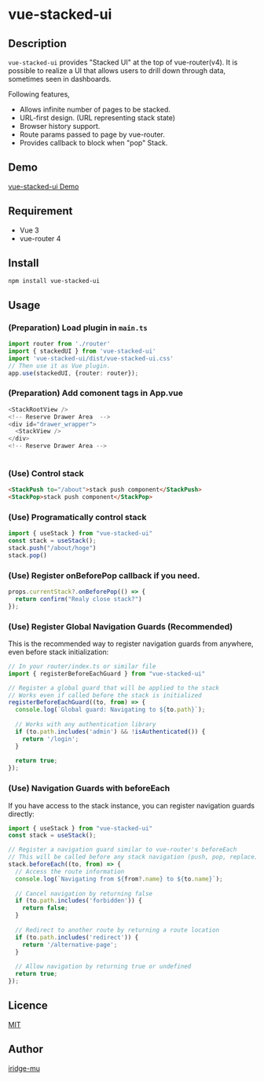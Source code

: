 # vue-stacked-ui

## Description
`vue-stacked-ui` provides "Stacked UI" at the top of vue-router(v4).
It is possible to realize a UI that allows users to drill down through data, sometimes seen in dashboards.

Following features,

* Allows infinite number of pages to be stacked.
* URL-first design. (URL representing stack state)
* Browser history support.
* Route params passed to page by vue-router.
* Provides callback to block when "pop" Stack.


## Demo
[vue-stacked-ui Demo](https://vue-stacked-ui.netlify.app/)


## Requirement
* Vue 3
* vue-router 4


## Install

```
npm install vue-stacked-ui
```

## Usage

### (Preparation) Load plugin in `main.ts`

```typescript
import router from './router'
import { stackedUI } from 'vue-stacked-ui'
import 'vue-stacked-ui/dist/vue-stacked-ui.css'
// Then use it as Vue plugin.
app.use(stackedUI, {router: router});
```

### (Preparation) Add comonent tags in App.vue

```typescript
<StackRootView />
<!-- Reserve Drawer Area  -->
<div id="drawer_wrapper">
  <StackView />
</div>
<!-- Reserve Drawer Area -->
    
```

### (Use) Control stack

```html
<StackPush to="/about">stack push component</StackPush>
<StackPop>stack push component</StackPop>
```

### (Use) Programatically control stack

```typescript
import { useStack } from "vue-stacked-ui"
const stack = useStack(); 
stack.push("/about/hoge")
stack.pop()
```

### (Use) Register onBeforePop callback if you need.

```typescript
props.currentStack?.onBeforePop(() => {
  return confirm("Realy close stack?")
});
```

### (Use) Register Global Navigation Guards (Recommended)

This is the recommended way to register navigation guards from anywhere, even before stack initialization:

```typescript
// In your router/index.ts or similar file
import { registerBeforeEachGuard } from "vue-stacked-ui"

// Register a global guard that will be applied to the stack
// Works even if called before the stack is initialized
registerBeforeEachGuard((to, from) => {
  console.log(`Global guard: Navigating to ${to.path}`);
  
  // Works with any authentication library
  if (to.path.includes('admin') && !isAuthenticated()) {
    return '/login';
  }
  
  return true;
});
```

### (Use) Navigation Guards with beforeEach

If you have access to the stack instance, you can register navigation guards directly:

```typescript
import { useStack } from "vue-stacked-ui"
const stack = useStack();

// Register a navigation guard similar to vue-router's beforeEach
// This will be called before any stack navigation (push, pop, replace)
stack.beforeEach((to, from) => {
  // Access the route information
  console.log(`Navigating from ${from?.name} to ${to.name}`);
  
  // Cancel navigation by returning false
  if (to.path.includes('forbidden')) {
    return false;
  }
  
  // Redirect to another route by returning a route location
  if (to.path.includes('redirect')) {
    return '/alternative-page';
  }
  
  // Allow navigation by returning true or undefined
  return true;
});
```

## Licence

[MIT](https://github.com/tcnksm/tool/blob/master/LICENCE)

## Author

[iridge-mu](https://github.com/mu-iridge)
